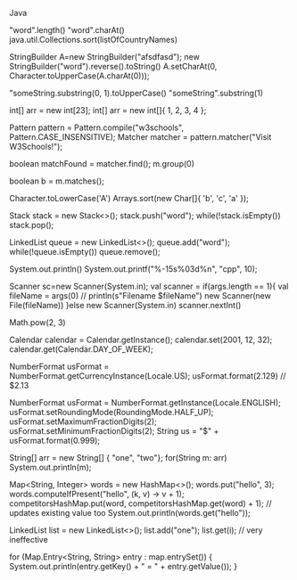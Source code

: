 Java

"word".length()
"word".charAt()
java.util.Collections.sort(listOfCountryNames)

StringBuilder A=new StringBuilder("afsdfasd");
new StringBuilder("word").reverse().toString()
A.setCharAt(0, Character.toUpperCase(A.charAt(0)));

"someString.substring(0, 1).toUpperCase()
"someString".substring(1)

int[] arr = new int[23];
int[] arr = new int[]{ 1, 2, 3, 4 };

Pattern pattern = Pattern.compile("w3schools", Pattern.CASE_INSENSITIVE);
Matcher matcher = pattern.matcher("Visit W3Schools!");

boolean matchFound = matcher.find();
m.group(0)

boolean b = m.matches();  

Character.toLowerCase('A')
Arrays.sort(new Char[]{ 'b', 'c', 'a' });

Stack<String> stack = new Stack<>();
stack.push("word");
while(!stack.isEmpty())
	stack.pop();

LinkedList<String> queue = new LinkedList<>();
queue.add("word");
while(!queue.isEmpty())
	queue.remove();


System.out.println()
System.out.printf("%-15s%03d%n", "cpp", 10);

Scanner sc=new Scanner(System.in);
val scanner = if(args.length == 1){
val fileName = args(0)
	// println(s"Filename $fileName")
	new Scanner(new File(fileName))
}else
	new Scanner(System.in)
scanner.nextInt()

Math.pow(2, 3)

Calendar calendar = Calendar.getInstance();
calendar.set(2001, 12, 32);
calendar.get(Calendar.DAY_OF_WEEK);

NumberFormat usFormat = NumberFormat.getCurrencyInstance(Locale.US);
usFormat.format(2.129) // $2.13

NumberFormat usFormat = NumberFormat.getInstance(Locale.ENGLISH);
usFormat.setRoundingMode(RoundingMode.HALF_UP);
usFormat.setMaximumFractionDigits(2);
usFormat.setMinimumFractionDigits(2);
String us = "$" + usFormat.format(0.999);

String[] arr = new String[] { "one", "two"};
for(String m: arr)
  System.out.println(m);

Map<String, Integer> words = new HashMap<>();
words.put("hello", 3);
words.computeIfPresent("hello", (k, v) -> v + 1);
competitorsHashMap.put(word, competitorsHashMap.get(word) + 1); // updates existing value too
System.out.println(words.get("hello"));

LinkedList<String> list = new LinkedList<>();
list.add("one");
list.get(i); // very ineffective

for (Map.Entry<String, String> entry : map.entrySet()) {
	System.out.println(entry.getKey() + " = " + entry.getValue());
}

